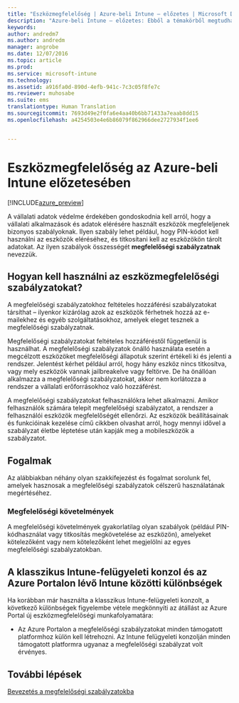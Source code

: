 ```yaml
---
title: "Eszközmegfelelőség | Azure-beli Intune – előzetes | Microsoft Docs"
description: "Azure-beli Intune – előzetes: Ebből a témakörből megtudhatja, mit jelent az eszközmegfelelőség fogalma a Microsoft Intune-ban"
keywords: 
author: andredm7
ms.author: andredm
manager: angrobe
ms.date: 12/07/2016
ms.topic: article
ms.prod: 
ms.service: microsoft-intune
ms.technology: 
ms.assetid: a916fa0d-890d-4efb-941c-7c3c05f8fe7c
ms.reviewer: muhosabe
ms.suite: ems
translationtype: Human Translation
ms.sourcegitcommit: 7693d49e2f0fa6e4aa40b6bb71433a7eaab8dd15
ms.openlocfilehash: a4254503e4e6b86079f862966dee2727934f1ee6


---
```


# <a name="what-is-device-compliance-in-intune-azure-preview"></a>Eszközmegfelelőség az Azure-beli Intune előzetesében


[!INCLUDE[azure_preview](../includes/azure_preview.md)]

A vállalati adatok védelme érdekében gondoskodnia kell arról, hogy a vállalati alkalmazások és adatok elérésére használt eszközök megfeleljenek bizonyos szabályoknak. Ilyen szabály lehet például, hogy PIN-kódot kell használni az eszközök eléréséhez, és titkosítani kell az eszközökön tárolt adatokat. Az ilyen szabályok összességét **megfelelőségi szabályzatnak** nevezzük.

##  <a name="how-should-i-use-a-device-compliance-policy"></a>Hogyan kell használni az eszközmegfelelőségi szabályzatokat?
A megfelelőségi szabályzatokhoz feltételes hozzáférési szabályzatokat társíthat – ilyenkor kizárólag azok az eszközök férhetnek hozzá az e-mailekhez és egyéb szolgáltatásokhoz, amelyek eleget tesznek a megfelelőségi szabályzatnak.

Megfelelőségi szabályzatokat feltételes hozzáféréstől függetlenül is használhat.
A megfelelőségi szabályzatok önálló használata esetén a megcélzott eszközöket megfelelőségi állapotuk szerint értékeli ki és jelenti a rendszer. Jelentést kérhet például arról, hogy hány eszköz nincs titkosítva, vagy mely eszközök vannak jailbreakelve vagy feltörve. De ha önállóan alkalmazza a megfelelőségi szabályzatokat, akkor nem korlátozza a rendszer a vállalati erőforrásokhoz való hozzáférést.

A megfelelőségi szabályzatokat felhasználókra lehet alkalmazni. Amikor felhasználók számára telepít megfelelőségi szabályzatot, a rendszer a felhasználói eszközök megfelelőségét ellenőrzi. Az eszközök beállításainak és funkcióinak kezelése című cikkben olvashat arról, hogy mennyi idővel a szabályzat életbe léptetése után kapják meg a mobileszközök a szabályzatot.

##  <a name="concepts"></a>Fogalmak
Az alábbiakban néhány olyan szakkifejezést és fogalmat sorolunk fel, amelyek hasznosak a megfelelőségi szabályzatok célszerű használatának megértéséhez.

### <a name="compliance-requirements"></a>Megfelelőségi követelmények
A megfelelőségi követelmények gyakorlatilag olyan szabályok (például PIN-kódhasználat vagy titkosítás megkövetelése az eszközön), amelyeket kötelezőként vagy nem kötelezőként lehet megjelölni az egyes megfelelőségi szabályzatokban.

<!---### Actions for noncompliance

You can specify what needs to happen when a device is determined as noncompliant. This can be a sequence of actions during a specific time.
When you specify these actions, Intune will automatically initiate them in the sequence you specify. See the following example of a sequence of
actions for a device that continues to be in the noncompliant status for
a week:

-   When the device is first determined to be non-compliant, an email with noncompliant notification is sent to the user.

-   3 days after initial noncompliance state, a follow up reminder is sent to the user.

-   5 days after initial noncompliance state, a final reminder with a notification that access to company resources will be blocked on the device in 2 days if the compliance issues are not remediated is sent to the user.

-   7 days after initial noncompliance state, access to company resources is blocked. This requires that you have conditional access policy that specifies that access from noncompliant devices should    be blocked for services such as Exchange and SharePoint.

### Grace Period

This is the time between when a device is first determined as
noncompliant to when access to company resources on that device is blocked. This time allows for time that the user has to resolve
compliance issues on the device. You can also use this time to create your action sequences to send notifications to the user before their access is blocked.

Remember that you need to implement conditional access policies in addition to compliance policies in order for access to company resources to be blocked.--->

##  <a name="differences-between-the-classic-intune-admin-console-and-intune-in-the-azure-portal"></a>A klasszikus Intune-felügyeleti konzol és az Azure Portalon lévő Intune közötti különbségek


Ha korábban már használta a klasszikus Intune-felügyeleti konzolt, a következő különbségek figyelembe vétele megkönnyíti az átállást az Azure Portal új eszközmegfelelőségi munkafolyamatára:


-   Az Azure Portalon a megfelelőségi szabályzatokat minden támogatott platformhoz külön kell létrehozni. Az Intune felügyeleti konzolján minden támogatott platformra ugyanaz a megfelelőségi szabályzat volt érvényes.


<!--- -   In the Azure portal, you have the ability to specify actions and notifications that are intiated when a device is determined to be noncompliant. This ability does not exist in the Intune admin console.

-   In the Azure portal, you can set a grace period to allow time for the end-user to get their device back to compliance status before they completely lose the ability to get company data on their device. This is not available in the Intune admin console.--->

##  <a name="next-steps"></a>További lépések

[Bevezetés a megfelelőségi szabályzatokba](get-started-with-device-compliance.md)


<!---### See also

Conditional access--->



<!--HONumber=Feb17_HO1-->


